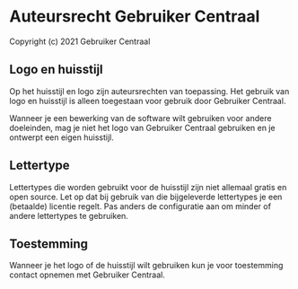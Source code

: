 # Auteursrecht Gebruiker Centraal

Copyright (c) 2021 Gebruiker Centraal

## Logo en huisstijl

Op het huisstijl en logo zijn auteursrechten van toepassing. Het gebruik van logo en huisstijl is alleen toegestaan voor gebruik door Gebruiker Centraal.

Wanneer je een bewerking van de software wilt gebruiken voor andere doeleinden, mag je niet het logo van Gebruiker Centraal gebruiken en je ontwerpt een eigen huisstijl.

## Lettertype

Lettertypes die worden gebruikt voor de huisstijl zijn niet allemaal gratis en open source. Let op dat bij gebruik van die bijgeleverde lettertypes je een (betaalde) licentie regelt. Pas anders de configuratie aan om minder of andere lettertypes te gebruiken.

## Toestemming

Wanneer je het logo of de huisstijl wilt gebruiken kun je voor toestemming contact opnemen met Gebruiker Centraal.
